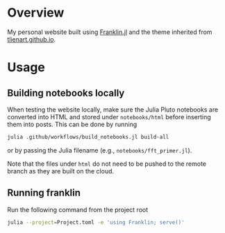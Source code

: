# Overview
My personal website built using [Franklin.jl](https://github.com/tlienart/Franklin.jl) and the theme inherited from [tlienart.github.io](https://github.com/tlienart/tlienart.github.io).

# Usage
## Building notebooks locally
When testing the website locally, make sure the Julia Pluto notebooks are converted into HTML and stored under `notebooks/html` before inserting them into posts.
This can be done by running
```bash
julia .github/workflows/build_notebooks.jl build-all
```
or by passing the Julia filename (e.g., `notebooks/fft_primer.jl`).

Note that the files under `html` do not need to be pushed to the remote branch as they are built on the cloud.

## Running franklin
Run the following command from the project root
```bash
julia --project=Project.toml -e 'using Franklin; serve()'
```
